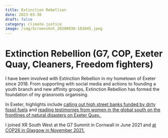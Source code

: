 ```yaml
---
title: Extinction Rebellion
date: 2023-03-30
draft: false
category: climate-justice
image: /img/Screenshot_20200830-181045.jpeg
---
```

# Extinction Rebellion (G7, COP, Exeter Quay, Cleaners, Freedom fighters)

I have been involved with Extinction Rebellion in my hometown of Exeter since 2018. From supporting with social media and actions to founding a youth branch and new affinity groups, Extinction Rebellion has formed the foundation of my grassroots organising.

In Exeter, highlights include [calling out high street banks funded by dirty fossil fuels](https://twitter.com/natashapaveyuk/status/1586644129584406528?s=20) and [reading testimonies from women in the global south on the frontlines of natural disasters on Exeter Quay. ](https://twitter.com/natashapaveyuk/status/1300132565580382209?s=20)

I joined XR South West at the G7 Summit in Cornwall in June 2021 and [at COP26 in Glasgow in November 2021.](https://www.instagram.com/p/CWL4nGbjnaU/)